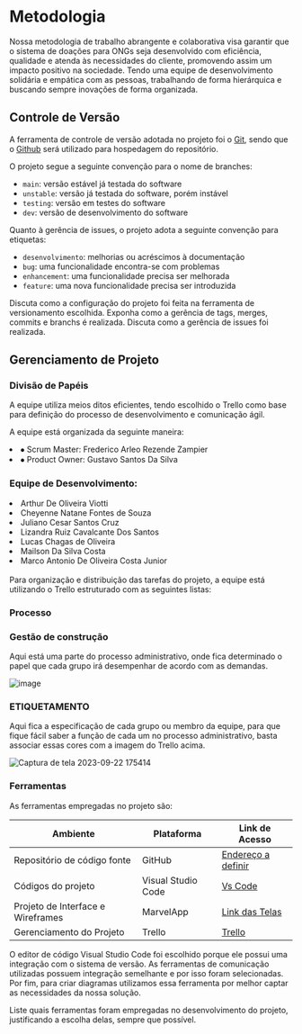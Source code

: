 
# Metodologia

Nossa metodologia de trabalho abrangente e colaborativa visa garantir que o sistema de doações para ONGs seja desenvolvido com eficiência, qualidade e atenda às necessidades do cliente, promovendo assim um impacto positivo na sociedade. Tendo uma equipe de desenvolvimento solidária e empática com as pessoas, trabalhando de forma hierárquica e buscando sempre inovações de forma organizada.

## Controle de Versão

A ferramenta de controle de versão adotada no projeto foi o
[Git](https://git-scm.com/), sendo que o [Github](https://github.com)
será utilizado para hospedagem do repositório.

O projeto segue a seguinte convenção para o nome de branches:

- `main`: versão estável já testada do software
- `unstable`: versão já testada do software, porém instável
- `testing`: versão em testes do software
- `dev`: versão de desenvolvimento do software

Quanto à gerência de issues, o projeto adota a seguinte convenção para
etiquetas:

- `desenvolvimento`: melhorias ou acréscimos à documentação
- `bug`: uma funcionalidade encontra-se com problemas
- `enhancement`: uma funcionalidade precisa ser melhorada
- `feature`: uma nova funcionalidade precisa ser introduzida

Discuta como a configuração do projeto foi feita na ferramenta de versionamento escolhida. Exponha como a gerência de tags, merges, commits e branchs é realizada. Discuta como a gerência de issues foi realizada.

## Gerenciamento de Projeto

### Divisão de Papéis
A equipe utiliza meios ditos eficientes, tendo escolhido o Trello como base para definição do processo de desenvolvimento e comunicação ágil.

A equipe está organizada da seguinte maneira:

<li>⦁	Scrum Master: Frederico Arleo Rezende Zampier</li>
<li>⦁	Product Owner: Gustavo Santos Da Silva</li>

### Equipe de Desenvolvimento:
<li>Arthur De Oliveira Viotti</li>
<li>Cheyenne Natane Fontes de Souza</li>
<li>Juliano Cesar Santos Cruz</li>
<li>Lizandra Ruiz Cavalcante Dos Santos</li>
<li>Lucas Chagas de Oliveira</li>
<li>Mailson Da Silva Costa</li>
<li>Marco Antonio De Oliveira Costa Junior</li>
<br>
Para organização e distribuição das tarefas do projeto, a equipe está utilizando o Trello estruturado com as seguintes listas: 

### Processo

### Gestão de construção

Aqui está uma parte do processo administrativo, onde fica determinado o papel que cada grupo irá desempenhar de acordo com as demandas.

![image](https://github.com/ICEI-PUC-Minas-PMV-SInt/pmv-sint-2023-2-e2-proj-front-t1-group-4/assets/131036723/ccbc9e8d-3abd-4cd6-98e1-893b364c0cef)

### ETIQUETAMENTO

Aqui fica a especificação de cada grupo ou membro da equipe, para que fique fácil saber a função de cada um no processo administrativo, basta associar essas cores com a imagem do Trello acima.

![Captura de tela 2023-09-22 175414](https://github.com/ICEI-PUC-Minas-PMV-SInt/pmv-sint-2023-2-e2-proj-front-t1-group-4/assets/131036723/623ad70e-4c29-468c-9e82-dd1abbae13ce)

### Ferramentas

As ferramentas empregadas no projeto são:

| Ambiente                        | Plataforma      | Link de Acesso                                                                                       |
|---------------------------------|-----------------|------------------------------------------------------------------------------------------------------|
| Repositório de código fonte     | GitHub          | [Endereço a definir](#)           |
| Códigos do projeto           | Visual Studio Code   | [Vs Code](https://code.visualstudio.com)   |
| Projeto de Interface e Wireframes| MarvelApp       | [Link das Telas](https://marvelapp.com)                                                          |
| Gerenciamento do Projeto        | Trello          | [Trello](https://trello.com/invite/b/q6bUeuNk/ATTI45f906a6b35bb265cc698433da606a469FB92E1F/projeto-web-puc-minas-virtual]) |


O editor de código Visual Studio Code foi escolhido porque ele possui uma integração com o
sistema de versão. As ferramentas de comunicação utilizadas possuem
integração semelhante e por isso foram selecionadas. Por fim, para criar
diagramas utilizamos essa ferramenta por melhor captar as
necessidades da nossa solução.

Liste quais ferramentas foram empregadas no desenvolvimento do projeto, justificando a escolha delas, sempre que possível.
 

